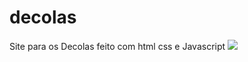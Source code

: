 # decolas
Site para os Decolas feito com html css e Javascript
<img src="https://paste.pics/GVF0N"/>
